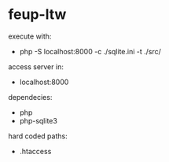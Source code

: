 # feup-ltw

execute with: 
<ul>
 <li>php -S localhost:8000 -c ./sqlite.ini -t ./src/</li>
</ul>

access server in: 
<ul>
<li>localhost:8000</li>
</ul>

dependecies:
<ul>
 <li>php</li>
 <li>php-sqlite3</li>
</ul>


hard coded paths:
<ul>
 <li>.htaccess</li>
</ul>